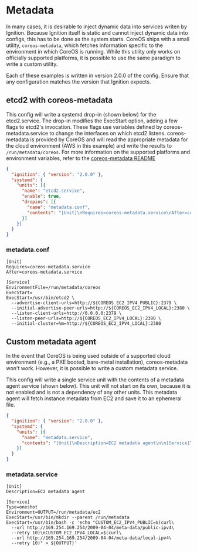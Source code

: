 # Metadata

In many cases, it is desirable to inject dynamic data into services writen by Ignition. Because Ignition itself is static and cannot inject dynamic data into configs, this has to be done as the system starts. CoreOS ships with a small utility, `coreos-metadata`, which fetches information specific to the environment in which CoreOS is running. While this utility only works on officially supported platforms, it is possible to use the same paradigm to write a custom utility.

Each of these examples is written in version 2.0.0 of the config. Ensure that any configuration matches the version that Ignition expects.


## etcd2 with coreos-metadata

This config will write a systemd drop-in (shown below) for the etcd2.service. The drop-in modifies the ExecStart option, adding a few flags to etcd2's invocation. These flags use variables defined by coreos-metadata.service to change the interfaces on which etcd2 listens. coreos-metadata is provided by CoreOS and will read the appropriate metadata for the cloud environment (AWS in this example) and write the results to `/run/metadata/coreos`. For more information on the supported platforms and environment variables, refer to the [coreos-metadata README](https://github.com/coreos/coreos-metadata/blob/master/README.md)

```json
{
  "ignition": { "version": "2.0.0" },
  "systemd": {
    "units": [{
      "name": "etcd2.service",
      "enable": true,
      "dropins": [{
        "name": "metadata.conf",
        "contents": "[Unit]\nRequires=coreos-metadata.service\nAfter=coreos-metadata.service\n\n[Service]\nEnvironmentFile=/run/metadata/coreos\nExecStart=\nExecStart=/usr/bin/etcd2 --advertise-client-urls=http://${COREOS_EC2_IPV4_PUBLIC}:2379 --initial-advertise-peer-urls=http://${COREOS_EC2_IPV4_LOCAL}:2380 --listen-client-urls=http://0.0.0.0:2379 --listen-peer-urls=http://${COREOS_EC2_IPV4_LOCAL}:2380 --initial-cluster=%m=http://${COREOS_EC2_IPV4_LOCAL}:2380"
      }]
    }]
  }
}
```

### metadata.conf

```
[Unit]
Requires=coreos-metadata.service
After=coreos-metadata.service

[Service]
EnvironmentFile=/run/metadata/coreos
ExecStart=
ExecStart=/usr/bin/etcd2 \
  --advertise-client-urls=http://${COREOS_EC2_IPV4_PUBLIC}:2379 \
  --initial-advertise-peer-urls=http://${COREOS_EC2_IPV4_LOCAL}:2380 \
  --listen-client-urls=http://0.0.0.0:2379 \
  --listen-peer-urls=http://${COREOS_EC2_IPV4_LOCAL}:2380 \
  --initial-cluster=%m=http://${COREOS_EC2_IPV4_LOCAL}:2380
```

## Custom metadata agent

In the event that CoreOS is being used outside of a supported cloud environment (e.g., a PXE booted, bare-metal installation), coreos-metadata won't work. However, it is possible to write a custom metadata service.

This config will write a single service unit with the contents of a metadata agent service (shown below). This unit will not start on its own, because it is not enabled and is not a dependency of any other units. This metadata agent will fetch instance metadata from EC2 and save it to an ephemeral file.

```json
{
  "ignition": { "version": "2.0.0" },
  "systemd": {
    "units": [{
      "name": "metadata.service",
      "contents": "[Unit]\nDescription=EC2 metadata agent\n\n[Service]\nType=oneshot\nEnvironment=OUTPUT=/run/metadata/ec2\nExecStart=/usr/bin/mkdir --parent /run/metadata\nExecStart=/usr/bin/bash -c 'echo \"CUSTOM_EC2_IPV4_PUBLIC=$(curl --url http://169.254.169.254/2009-04-04/meta-data/public-ipv4 --retry 10)\\nCUSTOM_EC2_IPV4_LOCAL=$(curl --url http://169.254.169.254/2009-04-04/meta-data/local-ipv4 --retry 10)\" > ${OUTPUT}'\n"
    }]
  }
}
```

### metadata.service

```
[Unit]
Description=EC2 metadata agent

[Service]
Type=oneshot
Environment=OUTPUT=/run/metadata/ec2
ExecStart=/usr/bin/mkdir --parent /run/metadata
ExecStart=/usr/bin/bash -c 'echo "CUSTOM_EC2_IPV4_PUBLIC=$(curl\
  --url http://169.254.169.254/2009-04-04/meta-data/public-ipv4\
  --retry 10)\nCUSTOM_EC2_IPV4_LOCAL=$(curl\
  --url http://169.254.169.254/2009-04-04/meta-data/local-ipv4\
  --retry 10)" > ${OUTPUT}'
```
